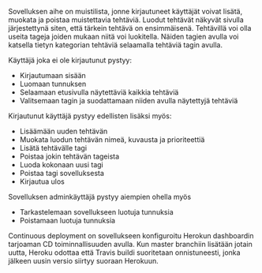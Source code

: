 Sovelluksen aihe on muistilista, jonne kirjautuneet käyttäjät voivat lisätä, muokata ja poistaa muistettavia tehtäviä. Luodut tehtävät näkyvät sivulla järjestettynä siten, että tärkein tehtävä on ensimmäisenä. Tehtävillä voi olla useita tageja joiden mukaan niitä voi luokitella. Näiden tagien avulla voi katsella tietyn kategorian tehtäviä selaamalla tehtäviä tagin avulla.

Käyttäjä joka ei ole kirjautunut pystyy:
  - Kirjautumaan sisään
  - Luomaan tunnuksen
  - Selaamaan etusivulla näytettäviä kaikkia tehtäviä
  - Valitsemaan tagin ja suodattamaan niiden avulla näytettyjä tehtäviä

Kirjautunut käyttäjä pystyy edellisten lisäksi myös:
  - Lisäämään uuden tehtävän
  - Muokata luodun tehtävän nimeä, kuvausta ja prioriteettiä
  - Lisätä tehtävälle tagi
  - Poistaa jokin tehtävän tageista
  - Luoda kokonaan uusi tagi
  - Poistaa tagi sovelluksesta
  - Kirjautua ulos
  
Sovelluksen adminkäyttäjä pystyy aiempien ohella myös
  - Tarkastelemaan sovellukseen luotuja tunnuksia
  - Poistamaan luotuja tunnuksia

Continuous deployment on sovellukseen konfiguroitu Herokun dashboardin tarjoaman CD toiminnallisuuden avulla. Kun master branchiin lisätään jotain uutta, Heroku odottaa että Travis buildi suoritetaan onnistuneesti, jonka jälkeen uusin versio siirtyy suoraan Herokuun.
